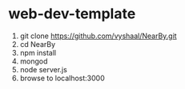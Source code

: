 # web-dev-template

1. git clone https://github.com/vyshaal/NearBy.git
1. cd NearBy
1. npm install
1. mongod
1. node server.js
1. browse to localhost:3000
